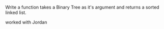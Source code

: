 Write a function takes a Binary Tree as it's argument and returns a sorted linked list.

worked with Jordan